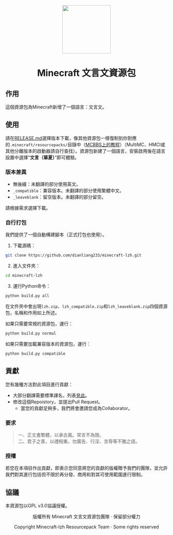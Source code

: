<!-- 
START Logo & title area
--><p align="center">
  <img src="https://mcwiki-1301161188.cos.ap-hongkong.myqcloud.com/github/minecraft-lzh/logo1.png" width="150">
</p>

<h1 align="center">Minecraft 文言文資源包</h1><!-- 
END Logo & title area
-->

## 作用
這個資源包為Minecraft新增了一個語言：文言文。
## 使用
請在[RELEASE.md](https://github.com/dianliang233/minecraft-lzh/blob/master/README.md)選擇版本下載，像其他資源包一樣復制到你對應的`.minecraft/resourcepacks/`目錄中（[MCBBS上的教程](https://www.mcbbs.net/thread-880869-1-1.html)）（MultiMC、HMCl或其他分離版本的啟動器請自行查找）。資源包新建了一個語言，安裝啟用後在語言設置中選擇“**文言（華夏）**”即可體驗。
### 版本差異
- 無後綴：未翻譯的部分使用英文。
- `_compatible`：兼容版本。未翻譯的部分使用繁體中文。
- `_leaveblank`：留空版本。未翻譯的部分留空。

請根據需求選擇下載。
### 自行打包
我們提供了一個自動構建腳本（正式打包也使用）。
1. 下載源碼：
``` bash
git clone https://github.com/dianliang233/minecraft-lzh.git
```
2. 進入文件夾：
``` bash
cd minecraft-lzh
```
3. 運行Python命令：
``` bash
python build.py all
```
在文件夾中會出現`lzh.zip`、`lzh_compatible.zip`和`lzh_leaveblank.zip`四個資源包，名稱和作用如上所述。

如果只需要常規的資源包，運行：
``` bash
python build.py normal
```
如果只需要加載兼容版本的資源包，運行：
``` bash
python build.py compatible
```
## 貢獻
您有幾種方法對此項目進行貢獻：
* 大部分翻譯需要標準譯名，列表[見此](https://minecraft-zh.gamepedia.com/User:Miemie_method)。
* 修改這個Repoistory，並提出Pull Request。
  * 當您的貢獻足夠多，我們將會邀請您成為Collaborator。
### 要求
>一、正文書繁體，以承古風。常言不為限。  
>二、君子之善，以禮相重。勿廣告、行淫、言辱等不雅之語。
### 授權
若您在本項目作出貢獻，即表示您同意將您的貢獻的版權贈予我們的團隊，並允許我們對其進行包括但不限於再分發、商用和對其可使用範圍進行限制。
## 協議
本資源包以GPL v3.0協議授權。<!-- 
START Copyright area
--><p align="center">版權所有 Minecraft 文言文資源包團隊 · 保留部分權力</p>
<p align="center">Copyright Minecraft-lzh Resourcepack Team · Some rights reserved</p><!-- 
END Copyright area
-->
